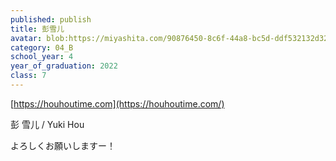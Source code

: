 ```yaml
---
published: publish
title: 彭雪儿
avatar: blob:https://miyashita.com/90876450-8c6f-44a8-bc5d-ddf532132d32
category: 04_B
school_year: 4
year_of_graduation: 2022
class: 7
---
```

[](https://houhoutime.com)[https://houhoutime.com](https://houhoutime.com/)

彭 雪儿 / Yuki Hou

よろしくお願いしますー！